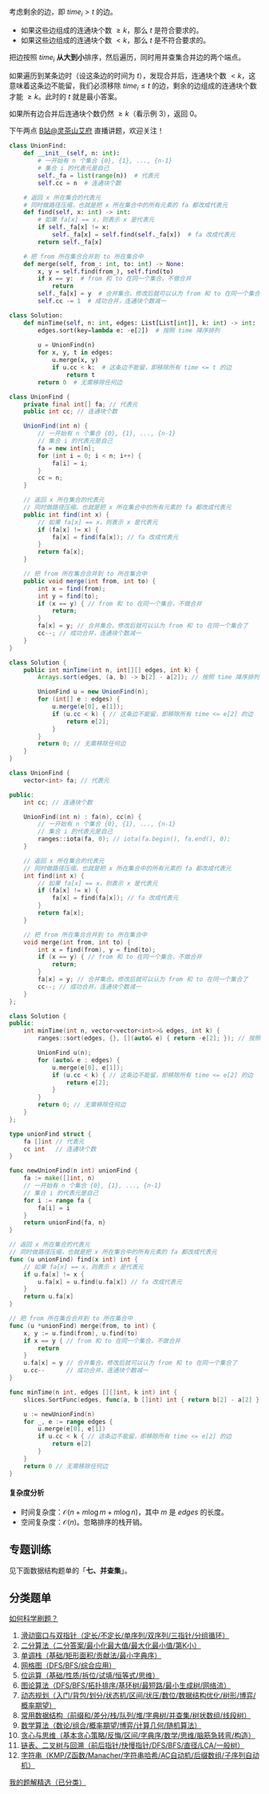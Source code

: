 考虑剩余的边，即 $\textit{time}_i > t$ 的边。

- 如果这些边组成的连通块个数 $\ge k$，那么 $t$ 是符合要求的。
- 如果这些边组成的连通块个数 $< k$，那么 $t$ 是不符合要求的。

把边按照 $\textit{time}_i$ **从大到小**排序，然后遍历，同时用并查集合并边的两个端点。

如果遍历到某条边时（设这条边的时间为 $t$），发现合并后，连通块个数 $< k$，这意味着这条边不能留，我们必须移除 $\textit{time}_i\le t$ 的边，剩余的边组成的连通块个数才能 $\ge k$。此时的 $t$ 就是最小答案。

如果所有边合并后连通块个数仍然 $\ge k$（看示例 3），返回 $0$。

下午两点 [B站@灵茶山艾府](https://space.bilibili.com/206214) 直播讲题，欢迎关注！

```py [sol-Python3]
class UnionFind:
    def __init__(self, n: int):
        # 一开始有 n 个集合 {0}, {1}, ..., {n-1}
        # 集合 i 的代表元是自己
        self._fa = list(range(n))  # 代表元
        self.cc = n  # 连通块个数

    # 返回 x 所在集合的代表元
    # 同时做路径压缩，也就是把 x 所在集合中的所有元素的 fa 都改成代表元
    def find(self, x: int) -> int:
        # 如果 fa[x] == x，则表示 x 是代表元
        if self._fa[x] != x:
            self._fa[x] = self.find(self._fa[x])  # fa 改成代表元
        return self._fa[x]

    # 把 from 所在集合合并到 to 所在集合中
    def merge(self, from_: int, to: int) -> None:
        x, y = self.find(from_), self.find(to)
        if x == y:  # from 和 to 在同一个集合，不做合并
            return
        self._fa[x] = y  # 合并集合。修改后就可以认为 from 和 to 在同一个集合了
        self.cc -= 1  # 成功合并，连通块个数减一

class Solution:
    def minTime(self, n: int, edges: List[List[int]], k: int) -> int:
        edges.sort(key=lambda e: -e[2])  # 按照 time 降序排列
    
        u = UnionFind(n)
        for x, y, t in edges:
            u.merge(x, y)
            if u.cc < k:  # 这条边不能留，即移除所有 time <= t 的边
                return t
        return 0  # 无需移除任何边
```

```java [sol-Java]
class UnionFind {
    private final int[] fa; // 代表元
    public int cc; // 连通块个数

    UnionFind(int n) {
        // 一开始有 n 个集合 {0}, {1}, ..., {n-1}
        // 集合 i 的代表元是自己
        fa = new int[n];
        for (int i = 0; i < n; i++) {
            fa[i] = i;
        }
        cc = n;
    }

    // 返回 x 所在集合的代表元
    // 同时做路径压缩，也就是把 x 所在集合中的所有元素的 fa 都改成代表元
    public int find(int x) {
        // 如果 fa[x] == x，则表示 x 是代表元
        if (fa[x] != x) {
            fa[x] = find(fa[x]); // fa 改成代表元
        }
        return fa[x];
    }

    // 把 from 所在集合合并到 to 所在集合中
    public void merge(int from, int to) {
        int x = find(from);
        int y = find(to);
        if (x == y) { // from 和 to 在同一个集合，不做合并
            return;
        }
        fa[x] = y; // 合并集合。修改后就可以认为 from 和 to 在同一个集合了
        cc--; // 成功合并，连通块个数减一
    }
}

class Solution {
    public int minTime(int n, int[][] edges, int k) {
        Arrays.sort(edges, (a, b) -> b[2] - a[2]); // 按照 time 降序排列

        UnionFind u = new UnionFind(n);
        for (int[] e : edges) {
            u.merge(e[0], e[1]);
            if (u.cc < k) { // 这条边不能留，即移除所有 time <= e[2] 的边
                return e[2];
            }
        }
        return 0; // 无需移除任何边
    }
}
```

```cpp [sol-C++]
class UnionFind {
    vector<int> fa; // 代表元

public:
    int cc; // 连通块个数

    UnionFind(int n) : fa(n), cc(n) {
        // 一开始有 n 个集合 {0}, {1}, ..., {n-1}
        // 集合 i 的代表元是自己
        ranges::iota(fa, 0); // iota(fa.begin(), fa.end(), 0);
    }

    // 返回 x 所在集合的代表元
    // 同时做路径压缩，也就是把 x 所在集合中的所有元素的 fa 都改成代表元
    int find(int x) {
        // 如果 fa[x] == x，则表示 x 是代表元
        if (fa[x] != x) {
            fa[x] = find(fa[x]); // fa 改成代表元
        }
        return fa[x];
    }

    // 把 from 所在集合合并到 to 所在集合中
    void merge(int from, int to) {
        int x = find(from), y = find(to);
        if (x == y) { // from 和 to 在同一个集合，不做合并
            return;
        }
        fa[x] = y; // 合并集合。修改后就可以认为 from 和 to 在同一个集合了
        cc--; // 成功合并，连通块个数减一
    }
};

class Solution {
public:
    int minTime(int n, vector<vector<int>>& edges, int k) {
        ranges::sort(edges, {}, [](auto& e) { return -e[2]; }); // 按照 time 降序排列

        UnionFind u(n);
        for (auto& e : edges) {
            u.merge(e[0], e[1]);
            if (u.cc < k) { // 这条边不能留，即移除所有 time <= e[2] 的边
                return e[2];
            }
        }
        return 0; // 无需移除任何边
    }
};
```

```go [sol-Go]
type unionFind struct {
	fa []int // 代表元
	cc int   // 连通块个数
}

func newUnionFind(n int) unionFind {
	fa := make([]int, n)
	// 一开始有 n 个集合 {0}, {1}, ..., {n-1}
	// 集合 i 的代表元是自己
	for i := range fa {
		fa[i] = i
	}
	return unionFind{fa, n}
}

// 返回 x 所在集合的代表元
// 同时做路径压缩，也就是把 x 所在集合中的所有元素的 fa 都改成代表元
func (u unionFind) find(x int) int {
	// 如果 fa[x] == x，则表示 x 是代表元
	if u.fa[x] != x {
		u.fa[x] = u.find(u.fa[x]) // fa 改成代表元
	}
	return u.fa[x]
}

// 把 from 所在集合合并到 to 所在集合中
func (u *unionFind) merge(from, to int) {
	x, y := u.find(from), u.find(to)
	if x == y { // from 和 to 在同一个集合，不做合并
		return
	}
	u.fa[x] = y // 合并集合。修改后就可以认为 from 和 to 在同一个集合了
	u.cc--      // 成功合并，连通块个数减一
}

func minTime(n int, edges [][]int, k int) int {
	slices.SortFunc(edges, func(a, b []int) int { return b[2] - a[2] })

	u := newUnionFind(n)
	for _, e := range edges {
		u.merge(e[0], e[1])
		if u.cc < k { // 这条边不能留，即移除所有 time <= e[2] 的边
			return e[2]
		}
	}
	return 0 // 无需移除任何边
}
```

#### 复杂度分析

- 时间复杂度：$\mathcal{O}(n + m\log m + m\log n)$，其中 $m$ 是 $\textit{edges}$ 的长度。
- 空间复杂度：$\mathcal{O}(n)$。忽略排序的栈开销。

## 专题训练

见下面数据结构题单的「**七、并查集**」。

## 分类题单

[如何科学刷题？](https://leetcode.cn/circle/discuss/RvFUtj/)

1. [滑动窗口与双指针（定长/不定长/单序列/双序列/三指针/分组循环）](https://leetcode.cn/circle/discuss/0viNMK/)
2. [二分算法（二分答案/最小化最大值/最大化最小值/第K小）](https://leetcode.cn/circle/discuss/SqopEo/)
3. [单调栈（基础/矩形面积/贡献法/最小字典序）](https://leetcode.cn/circle/discuss/9oZFK9/)
4. [网格图（DFS/BFS/综合应用）](https://leetcode.cn/circle/discuss/YiXPXW/)
5. [位运算（基础/性质/拆位/试填/恒等式/思维）](https://leetcode.cn/circle/discuss/dHn9Vk/)
6. [图论算法（DFS/BFS/拓扑排序/基环树/最短路/最小生成树/网络流）](https://leetcode.cn/circle/discuss/01LUak/)
7. [动态规划（入门/背包/划分/状态机/区间/状压/数位/数据结构优化/树形/博弈/概率期望）](https://leetcode.cn/circle/discuss/tXLS3i/)
8. [常用数据结构（前缀和/差分/栈/队列/堆/字典树/并查集/树状数组/线段树）](https://leetcode.cn/circle/discuss/mOr1u6/)
9. [数学算法（数论/组合/概率期望/博弈/计算几何/随机算法）](https://leetcode.cn/circle/discuss/IYT3ss/)
10. [贪心与思维（基本贪心策略/反悔/区间/字典序/数学/思维/脑筋急转弯/构造）](https://leetcode.cn/circle/discuss/g6KTKL/)
11. [链表、二叉树与回溯（前后指针/快慢指针/DFS/BFS/直径/LCA/一般树）](https://leetcode.cn/circle/discuss/K0n2gO/)
12. [字符串（KMP/Z函数/Manacher/字符串哈希/AC自动机/后缀数组/子序列自动机）](https://leetcode.cn/circle/discuss/SJFwQI/)

[我的题解精选（已分类）](https://github.com/EndlessCheng/codeforces-go/blob/master/leetcode/SOLUTIONS.md)
